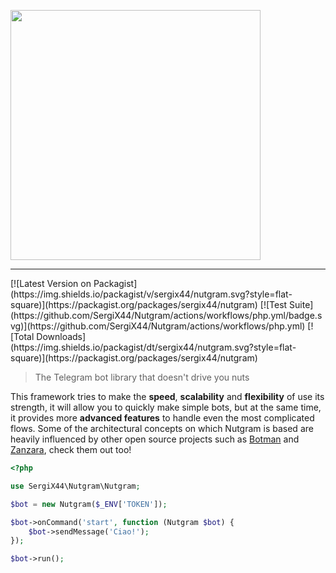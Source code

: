 <p class="text-center">
  <img src="https://i.imgur.com/0KjYtTJ.png" width="400px">
</p>
<hr>
[![Latest Version on Packagist](https://img.shields.io/packagist/v/sergix44/nutgram.svg?style=flat-square)](https://packagist.org/packages/sergix44/nutgram)
[![Test Suite](https://github.com/SergiX44/Nutgram/actions/workflows/php.yml/badge.svg)](https://github.com/SergiX44/Nutgram/actions/workflows/php.yml)
[![Total Downloads](https://img.shields.io/packagist/dt/sergix44/nutgram.svg?style=flat-square)](https://packagist.org/packages/sergix44/nutgram)

> The Telegram bot library that doesn't drive you nuts

This framework tries to make the **speed**, **scalability** and **flexibility** of use its strength, it will allow you to quickly
make simple bots, but at the same time, it provides more **advanced features** to handle even the most complicated flows.
Some of the architectural concepts on which Nutgram is based are heavily influenced by other open source projects such
as [Botman](https://github.com/botman/botman) and [Zanzara](https://github.com/badfarm/zanzara), check them out too!

```php
<?php

use SergiX44\Nutgram\Nutgram;

$bot = new Nutgram($_ENV['TOKEN']);

$bot->onCommand('start', function (Nutgram $bot) {
    $bot->sendMessage('Ciao!');
});

$bot->run();
```